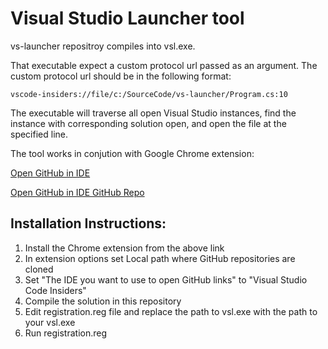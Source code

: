 # Visual Studio Launcher tool

vs-launcher repositroy compiles into vsl.exe.

That executable expect a custom protocol url passed as an argument. The custom protocol url should be in the following format:

```
vscode-insiders://file/c:/SourceCode/vs-launcher/Program.cs:10
```

The executable will traverse all open Visual Studio instances, find the instance with corresponding solution open,
and open the file at the specified line.

The tool works in conjution with Google Chrome extension:

[Open GitHub in IDE](https://chromewebstore.google.com/detail/open-github-in-ide/bmifnnfmccmleigpaolofacllndmfned?hl=en)

[Open GitHub in IDE GitHub Repo](https://github.com/lmichelin/open-github-links-in-ide)

## Installation Instructions:
1. Install the Chrome extension from the above link
2. In extension options set Local path where GitHub repositories are cloned
3. Set "The IDE you want to use to open GitHub links" to "Visual Studio Code Insiders"
2. Compile the solution in this repository
3. Edit registration.reg file and replace the path to vsl.exe with the path to your vsl.exe
4. Run registration.reg